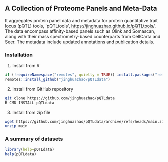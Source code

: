 ## A Collection of Proteome Panels and Meta-Data

It aggregates protein panel data and metadata for protein quantitative
trait locus (pQTL) tools, 'pQTLtools', <https://jinghuazhao.github.io/pQTLtools/>.
The data encompass affinity-based panels such as Olink and Somascan, along with
their mass spectrometry-based counterparts from CellCarta and Seer. The metadata
include updated annotations and publication details.

### Installation

1. Install from R

```r
if (!requireNamespace("remotes", quietly = TRUE)) install.packages("remotes")
remotes::install_github("jinghuazhao/pQTLdata")
```

2. Install from GitHub repository

```bash
git clone https://github.com/jinghuazhao/pQTLdata
R CMD INSTALL pQTLdata
```

3. Install from zip file

```bash
wget https://github.com/jinghuazhao/pQTLdata/archive/refs/heads/main.zip
unzip main
```

### A summary of datasets

```r
library(help=pQTLdata)
help(pQTLdata)
```
